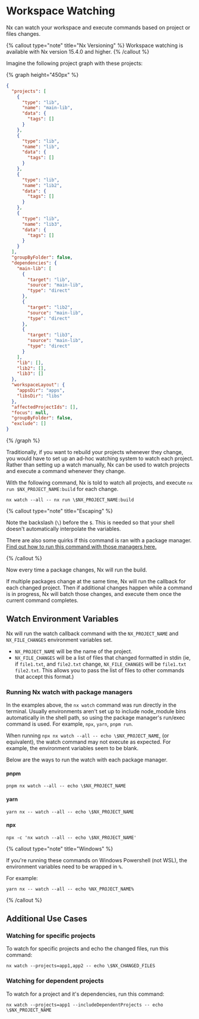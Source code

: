 # Workspace Watching

Nx can watch your workspace and execute commands based on project or files changes.

{% callout type="note" title="Nx Versioning" %}
Workspace watching is available with Nx version 15.4.0 and higher.
{% /callout %}

Imagine the following project graph with these projects:

{% graph height="450px" %}

```json
{
  "projects": [
    {
      "type": "lib",
      "name": "main-lib",
      "data": {
        "tags": []
      }
    },
    {
      "type": "lib",
      "name": "lib",
      "data": {
        "tags": []
      }
    },
    {
      "type": "lib",
      "name": "lib2",
      "data": {
        "tags": []
      }
    },
    {
      "type": "lib",
      "name": "lib3",
      "data": {
        "tags": []
      }
    }
  ],
  "groupByFolder": false,
  "dependencies": {
    "main-lib": [
      {
        "target": "lib",
        "source": "main-lib",
        "type": "direct"
      },
      {
        "target": "lib2",
        "source": "main-lib",
        "type": "direct"
      },
      {
        "target": "lib3",
        "source": "main-lib",
        "type": "direct"
      }
    ],
    "lib": [],
    "lib2": [],
    "lib3": []
  },
  "workspaceLayout": {
    "appsDir": "apps",
    "libsDir": "libs"
  },
  "affectedProjectIds": [],
  "focus": null,
  "groupByFolder": false,
  "exclude": []
}
```

{% /graph %}

Traditionally, if you want to rebuild your projects whenever they change, you would have to set up an ad-hoc watching system to watch each project. Rather than setting up a watch manually, Nx can be used to watch projects and execute a command whenever they change.

With the following command, Nx is told to watch all projects, and execute `nx run $NX_PROJECT_NAME:build` for each change.

```shell
nx watch --all -- nx run \$NX_PROJECT_NAME:build
```

{% callout type="note" title="Escaping" %}

Note the backslash (`\`) before the `$`. This is needed so that your shell doesn't automatically interpolate the variables.

There are also some quirks if this command is ran with a package manager. [Find out how to run this command with those managers here.](#running-nx-watch-with-package-managers)

{% /callout %}

Now every time a package changes, Nx will run the build.

If multiple packages change at the same time, Nx will run the callback for each changed project. Then if additional changes happen while a command is in progress, Nx will batch those changes, and execute them once the current command completes.

## Watch Environment Variables

Nx will run the watch callback command with the `NX_PROJECT_NAME` and `NX_FILE_CHANGES` environment variables set.

- `NX_PROJECT_NAME` will be the name of the project.
- `NX_FILE_CHANGES` will be a list of files that changed formatted in stdin (ie, if `file1.txt`, and `file2.txt` change, `NX_FILE_CHANGES` will be `file1.txt file2.txt`. This allows you to pass the list of files to other commands that accept this format.)

### Running Nx watch with package managers

In the examples above, the `nx watch` command was run directly in the terminal. Usually environments aren't set up to include node_module bins automatically in the shell path, so using the package manager's run/exec command is used. For example, `npx`, `yarn`, `pnpm run`.

When running `npx nx watch --all -- echo \$NX_PROJECT_NAME`, (or equivalent), the watch command may not execute as expected. For example, the environment variables seem to be blank.

Below are the ways to run the watch with each package manager.

#### pnpm

```shell
pnpm nx watch --all -- echo \$NX_PROJECT_NAME
```

#### yarn

```shell
yarn nx -- watch --all -- echo \$NX_PROJECT_NAME
```

#### npx

```shell
npx -c 'nx watch --all -- echo \$NX_PROJECT_NAME'
```

{% callout type="note" title="Windows" %}

If you're running these commands on Windows Powershell (not WSL), the environment variables need to be wrapped in `%`.

For example:

```shell
yarn nx -- watch --all -- echo %NX_PROJECT_NAME%
```

{% /callout %}

## Additional Use Cases

### Watching for specific projects

To watch for specific projects and echo the changed files, run this command:

```shell
nx watch --projects=app1,app2 -- echo \$NX_CHANGED_FILES
```

### Watching for dependent projects

To watch for a project and it's dependencies, run this command:

```shell
nx watch --projects=app1 --includeDependentProjects -- echo \$NX_PROJECT_NAME
```
